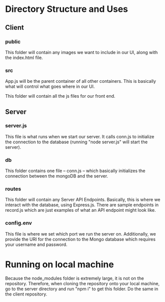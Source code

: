 # Directory Structure and Uses

## Client

### public
This folder will contain any images we want to include in our UI, along with the index.html file.

### src
App.js will be the parent container of all other containers. This is basically what will control what goes where in our UI.

This folder will contain all the js files for our front end. 

## Server

### server.js
This file is what runs when we start our server. It calls conn.js to initialize the connection to the database (running "node server.js" will start the server).

### db
This folder contains one file – conn.js – which basically initializes the connection between the mongoDB and the server.

### routes
This folder will contain any Server API Endpoints. Basically, this is where we interact with the database, using Express.js. There are sample endpoints in record.js which are just examples of what an API endpoint might look like.

### config.env
This file is where we set which port we run the server on. Additionally, we provide the URI for the connection to the Mongo database which requires your username and password.

# Running on local machine
Because the node_modules folder is extremely large, it is not on the repository. Therefore, when cloning the repository onto your local machine, go to the server directory and run "npm i" to get this folder. Do the same in the client repository.
